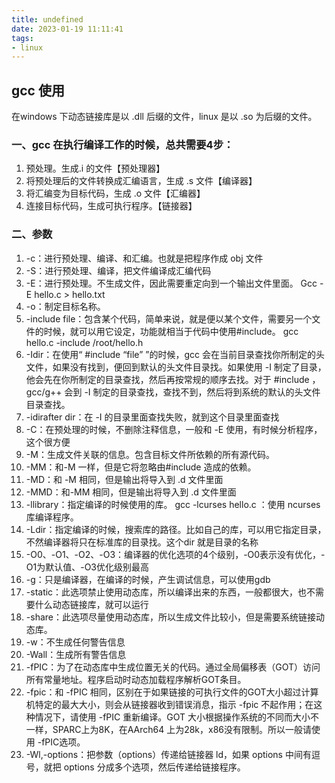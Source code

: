 ```yaml
---
title: undefined
date: 2023-01-19 11:11:41
tags:
- linux
---
```


## gcc 使用

在windows 下动态链接库是以 .dll 后缀的文件，linux 是以 .so 为后缀的文件。

### 一、gcc 在执行编译工作的时候，总共需要4步：

1. 预处理。生成.i 的文件【预处理器】
2. 将预处理后的文件转换成汇编语言，生成 .s 文件【编译器】
3. 将汇编变为目标代码，生成 .o 文件【汇编器】
4. 连接目标代码，生成可执行程序。【链接器】

### 二、参数

1. -c：进行预处理、编译、和汇编。也就是把程序作成 obj 文件
2. -S：进行预处理、编译，把文件编译成汇编代码
3. -E：进行预处理。不生成文件，因此需要重定向到一个输出文件里面。 Gcc -E hello.c > hello.txt
4. -o：制定目标名称。
5. -include file：包含某个代码，简单来说，就是便以某个文件，需要另一个文件的时候，就可以用它设定，功能就相当于代码中使用#include<filename>。 gcc hello.c -include /root/hello.h
6. -Idir：在使用“ #include “file” ”的时候，gcc 会在当前目录查找你所制定的头文件，如果没有找到，便回到默认的头文件目录找。如果使用 -I 制定了目录，他会先在你所制定的目录查找，然后再按常规的顺序去找。对于 #include<file> ，gcc/g++ 会到 -I 制定的目录查找，查找不到，然后将到系统的默认的头文件目录查找。
7. -idirafter dir：在 -I 的目录里面查找失败，就到这个目录里面查找
8. -C：在预处理的时候，不删除注释信息，一般和 -E 使用，有时候分析程序，这个很方便
9. -M：生成文件关联的信息。包含目标文件所依赖的所有源代码。
10. -MM：和-M 一样，但是它将忽略由#include<file> 造成的依赖。
11. -MD：和 -M 相同，但是输出将导入到 .d 文件里面
12. -MMD：和-MM 相同，但是输出将导入到 .d 文件里面
13. -llibrary：指定编译的时候使用的库。 gcc -lcurses hello.c ：使用 ncurses 库编译程序。
14. -Ldir：指定编译的时候，搜索库的路径。比如自己的库，可以用它指定目录，不然编译器将只在标准库的目录找。这个dir 就是目录的名称
15. -O0、-O1、-O2、-O3：编译器的优化选项的4个级别，-O0表示没有优化，-O1为默认值、-O3优化级别最高
16. -g：只是编译器，在编译的时候，产生调试信息，可以使用gdb
17. -static：此选项禁止使用动态库，所以编译出来的东西，一般都很大，也不需要什么动态链接库，就可以运行
18. -share：此选项尽量使用动态库，所以生成文件比较小，但是需要系统链接动态库。 
19. -w：不生成任何警告信息
20. -Wall：生成所有警告信息
21. -fPIC：为了在动态库中生成位置无关的代码。通过全局偏移表（GOT）访问所有常量地址。程序启动时动态加载程序解析GOT条目。
22. -fpic：和 -fPIC 相同，区别在于如果链接的可执行文件的GOT大小超过计算机特定的最大大小，则会从链接器收到错误消息，指示 -fpic 不起作用；在这种情况下，请使用 -fPIC 重新编译。GOT 大小根据操作系统的不同而大小不一样，SPARC上为8K，在AArch64 上为28k，x86没有限制。所以一般请使用 -fPIC选项。
22. -Wl,-options：把参数（options）传递给链接器 ld，如果 options 中间有逗号，就把 options 分成多个选项，然后传递给链接程序。




